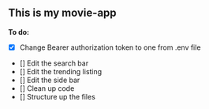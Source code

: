 ##  This is my movie-app

**To do:**
- [x] Change Bearer authorization token to one from .env file
- [] Edit the search bar
- [] Edit the trending listing
- [] Edit the side bar
- [] Clean up code
- [] Structure up the files
